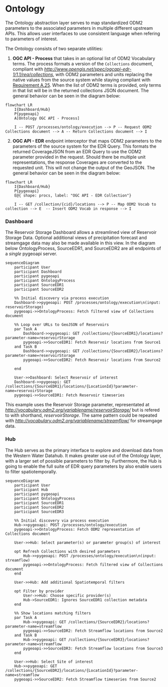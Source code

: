 # Ontology

The Ontology abstraction layer serves to map standardized ODM2 parameters
to the associated parameters in multiple different upstream APIs. This allows user interfaces to
use consistent language when refering to parameters of interest.

The Ontology consists of two separate utilities:

1. **OGC API - Process** that takes in an optional list of ODM2 Vocabulary
   terms. The process formats a version of the `Collections` document,
   compliant with *http://www.opengis.net/spec/ogcapi-edr-1/1.1/req/collections*,
   with ODM2 parameters and units replacing the native values from the source
   system while staying compliant with [Requirement A.25](https://docs.ogc.org/is/19-086r6/19-086r6.html#req_edr_rc-parameters).
   When the list of ODM2 terms is provided, only terms in that list will
   be in the returned collections JSON document. The general behavior can be 
   seen in the diagram below:

```mermaid
flowchart LR
    I{Dashboard/Hub}
    P{pygeoapi}
    A[Ontology OGC API - Process]

    I -- POST /processes/ontology/execution --> P -- Request ODM2 Collections document --> A -- Return Collections document --> I
```

2. **OGC API - EDR** endpoint interceptor that maps ODM2 parameters
   to the parameters of the source system for the EDR Query. This formats
   the returned CoverageJSON from an EDR Query to use the ODM2 parameter
   provided in the request. Should there be multiple unit representations,
   the response Coverages are converted to the requested unit. This will
   not change the output of the GeoJSON. The general behavior can be 
   seen in the diagram below:

```mermaid
flowchart LR
    I{Dashboard/Hub}
    P{pygeoapi}
    E@{ shape: procs, label: "OGC API - EDR Collection"}

    I -- GET /collection/{cid}/locations --> P -- Map ODM2 Vocab to collection --> E  -- Insert ODM2 Vocab in response --> I
```

### Dashboard

The Reservoir Storage Dashboard allows a streamlined view of Reservoir
Storage Data. Optional additional views of precipitation forecast and
streamgage data may also be made available in this view. In the diagram
below OntologyProcess, SourceEDR1, and SourceEDR2 are all endpoints of
a _single_ pygeoapi server.

```mermaid
sequenceDiagram
    participant User
    participant Dashboard
    participant pygeoapi
    participant OntologyProcess
    participant SourceEDR1
    participant SourceEDR2

    %% Initial discovery via process execution
    Dashboard->>pygeoapi: POST /processes/ontology/execution\n(input: reservoirStorage)
    pygeoapi->>OntologyProcess: Fetch filtered view of Collections document

    %% Loop over URLs to GeoJSON of Reservoirs
    par Task A
        Dashboard->>pygeoapi: GET /collections/{SourceEDR1}/locations?parameter-name=reservoirStorage
        pygeoapi->>SourceEDR1: Fetch Reservoir locations from Source1
    and Task B
        Dashboard->>pygeoapi: GET /collections/{SourceEDR2}/locations?parameter-name=reservoirStorage
        pygeoapi->>SourceEDR2: Fetch Reservoir locations from Source2

    end

    User->>Dashboard: Select Reservoir of interest
    Dashboard->>pygeoapi: GET /collections/{SourceEDR1}/locations/{LocationId}?parameter-name=reservoirStorage
    pygeoapi->>SourceEDR1: Fetch Reservoir timeseries
```

This example uses the Reservoir Storage parameter, representated
at *http://vocabulary.odm2.org/variablename/reservoirStorage/* but is
refered to with shorthand, _reservoirStorage_. The same pattern could
be repeated with *http://vocabulary.odm2.org/variablename/streamflow/* for
streamgage data.

<!-- Precipitation forecast data is not made availible as **OGC API - EDR**. As such,
the layer will not will presentable via the Ontology. The diagram below
illustrates a simple **OGC API - Features** interaction.

```mermaid
sequenceDiagram
    participant User
    participant Dashboard
    participant pygeoapi

    %% Selection of Forecast period of interest (1-7 Days)
    User->>Dashboard: Select Forecast for Days 1, 2, 3, 4-5, or 6-7

    %% Fetch GeoJSON of Forecast
    Dashboard->>pygeoapi: GET /collections/{ForcastPeriod}/items

``` -->

### Hub

The Hub serves as the primary interface to explore and download
data from the Western Water Datahub. It makes greater use out of the
Ontology layer, with a larger set of possible parameters to filter by.
Furthermore, the Hub is going to enable the full suite of EDR query
parameters by also enable users to filter spatiotemporally.

```mermaid
sequenceDiagram
    participant User
    participant Hub
    participant pygeoapi
    participant OntologyProcess
    participant SourceEDR1
    participant SourceEDR2
    participant SourceEDR3

    %% Initial discovery via process execution
    Hub->>pygeoapi: POST /processes/ontology/execution
    pygeoapi->>OntologyProcess: Fetch ODM2 representation of Collections document

    User->>Hub: Select parameter(s) or parameter group(s) of interest

    opt Refresh Collections with desired parameters
        Hub->>pygeoapi: POST /processes/ontology/execution\n(input: streamflow)
        pygeoapi->>OntologyProcess: Fetch filtered view of Collections document
    end

    User->>Hub: Add additional Spatiotemporal filters

    opt Filter by provider
        User->>Hub: Choose specific provider(s)
        Hub->SourceEDR1: Ignores SourceEDR1 collection metadata
    end

    %% Show locations matching filters
    par Task A
        Hub->>pygeoapi: GET /collections/{SourceEDR2}/locations?parameter-name=streamflow
        pygeoapi->>SourceEDR2: Fetch Streamflow locations from Source2
    and Task B
        Hub->>pygeoapi: GET /collections/{SourceEDR3}/locations?parameter-name=streamflow
        pygeoapi->>SourceEDR3: Fetch Streamflow locations from Source3
    end

    User->>Hub: Select Site of interest
    Hub->>pygeoapi: GET /collections/{SourceEDR2}/locations/{LocationId}?parameter-name=streamflow
    pygeoapi->>SourceEDR2: Fetch Streamflow timeseries from Source2
```
